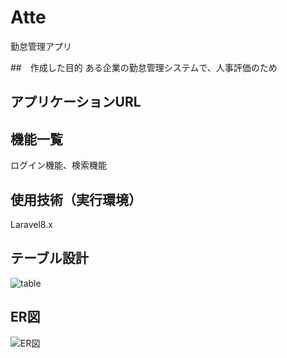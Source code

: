 # Atte
勤怠管理アプリ

##　作成した目的
ある企業の勤怠管理システムで、人事評価のため

## アプリケーションURL


## 機能一覧
ログイン機能、検索機能

## 使用技術（実行環境）
Laravel8.x

## テーブル設計
![table](https://github.com/tutiyaren/Atte/assets/126432220/77757f41-a271-4ad4-9dec-4cd25315edd5)

## ER図
![ER図](https://github.com/tutiyaren/Atte/assets/126432220/a27431e7-2541-4605-8141-6d20a9eea11b)


